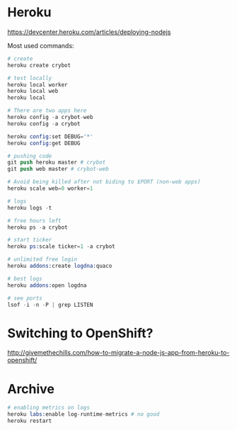 # Heroku

https://devcenter.heroku.com/articles/deploying-nodejs

Most used commands:

```s
# create
heroku create crybot

# test locally
heroku local worker
heroku local web
heroku local

# There are two apps here
heroku config -a crybot-web
heroku config -a crybot

heroku config:set DEBUG='*'
heroku config:get DEBUG

# pushing code
git push heroku master # crybot
git push web master # crybot-web

# Avoid being killed after not biding to $PORT (non-web apps)
heroku scale web=0 worker=1

# logs
heroku logs -t

# free hours left
heroku ps -a crybot

# start ticker
heroku ps:scale ticker=1 -a crybot

# unlimited free login
heroku addons:create logdna:quaco

# best logs
heroku addons:open logdna

# see ports
lsof -i -n -P | grep LISTEN
```

# Switching to OpenShift?

http://givemethechills.com/how-to-migrate-a-node-js-app-from-heroku-to-openshift/


# Archive

```s
# enabling metrics on logs
heroku labs:enable log-runtime-metrics # no good
heroku restart
```

